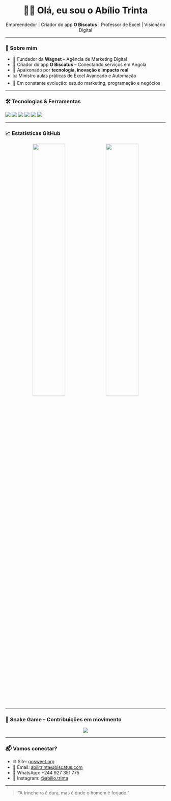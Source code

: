 <h1 align="center">👋🏾 Olá, eu sou o Abílio Trinta</h1>
<p align="center">Empreendedor | Criador do app <strong>O Biscatus</strong> | Professor de Excel | Visionário Digital</p>

---

### 📍 Sobre mim

- 💼 Fundador da **Wagnet** – Agência de Marketing Digital
- 📱 Criador do app **O Biscatus** – Conectando serviços em Angola
- 🧠 Apaixonado por **tecnologia, inovação e impacto real**
- 📊 Ministro aulas práticas de Excel Avançado e Automação
- 🌱 Em constante evolução: estudo marketing, programação e negócios

---

### 🛠️ Tecnologias & Ferramentas

<p align="left">
  <img src="https://img.shields.io/badge/Excel-217346?style=for-the-badge&logo=microsoft-excel&logoColor=white"/>
  <img src="https://img.shields.io/badge/VBA-003B49?style=for-the-badge&logo=visual-basic&logoColor=white"/>
  <img src="https://img.shields.io/badge/HTML5-E34F26?style=for-the-badge&logo=html5&logoColor=white"/>
  <img src="https://img.shields.io/badge/CSS3-1572B6?style=for-the-badge&logo=css3&logoColor=white"/>
  <img src="https://img.shields.io/badge/Figma-F24E1E?style=for-the-badge&logo=figma&logoColor=white"/>
  <img src="https://img.shields.io/badge/Canva-00C4CC?style=for-the-badge&logo=canva&logoColor=white"/>
</p>

---

### 📈 Estatísticas GitHub

<p align="center">
  <img src="https://github-readme-stats.vercel.app/api?username=abilioTrinta&show_icons=true&theme=radical" width="45%"/>
  <img src="https://github-readme-streak-stats.herokuapp.com/?user=abilioTrinta&theme=radical" width="45%"/>
</p>

---

### 🐍 Snake Game – Contribuições em movimento

<p align="center">
  <img src="https://raw.githubusercontent.com/abilioTrinta/abilioTrinta/output/github-contribution-grid-snake.svg" />
</p>

---

### 📬 Vamos conectar?

- 🌐 Site: [gosweet.org](https://gosweet.org)
- 📧 Email: abilitrinta@biscatus.com
- 📱 WhatsApp: +244 927 351 775
- 📸 Instagram: [@abilio.trinta](https://instagram.com/abilio.trinta)

---

> “A trincheira é dura, mas é onde o homem é forjado.”
